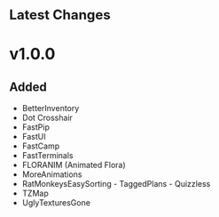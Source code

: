 <h1 style="font-size: 24px; margin: 10px 0 20px 0;">Latest Changes</h1>

# v1.0.0

## Added
- BetterInventory
- Dot Crosshair
- FastPip
- FastUI
- FastCamp
- FastTerminals
- FLORANIM (Animated Flora)
- MoreAnimations
- RatMonkeysEasySorting - TaggedPlans - Quizzless
- TZMap
- UglyTexturesGone